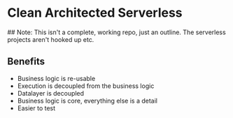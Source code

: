 # Clean Architected Serverless

## Note:
This isn't a complete, working repo, just an outline. The serverless projects aren't hooked up etc.

## Benefits
- Business logic is re-usable
- Execution is decoupled from the business logic
- Datalayer is decoupled
- Business logic is core, everything else is a detail
- Easier to test

